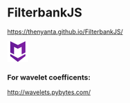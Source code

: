 # FilterbankJS
https://thenyanta.github.io/FilterbankJS/

![alt text](https://github.com/adam-p/markdown-here/raw/master/src/common/images/icon48.png "Logo Title Text 1")

[logo]: https://github.com/TheNyanta/FilterbankJS/raw/master/diagramm.png "Diagramm"

### For wavelet coefficents:

http://wavelets.pybytes.com/
